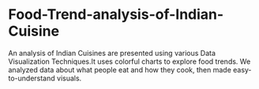 # Food-Trend-analysis-of-Indian-Cuisine
An analysis of Indian Cuisines are presented using various Data Visualization Techniques.It uses colorful charts to explore food trends. We analyzed data about what people eat and how they cook, then made easy-to-understand visuals.
